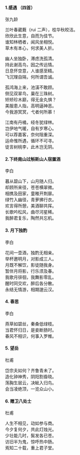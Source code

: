 #### 1.感遇 （四首）

张九龄

兰叶春葳蕤（rui 二声），桂华秋皎洁。<br>
欣欣此生意，自而为佳节。<br>
谁知林栖者，闻风坐相悦。<br>
草木有本心，何求美人折。<br>


幽人坐独卧，滞虑洗孤清。<br>
持此谢高鸟，因之传远情。<br>
日息怀空意，人谁感至精。<br>
飞沉理自隔，何所谓吾诚。<br>


孤鸿海上来，池潢不敢顾。<br>
侧见双翠鸟，巢在三珠树。<br>
矫矫珍木巅，得无金丸惧？<br>
美服患人指，高明逼神恶。<br>
今我游冥冥，弋者何所慕！<br>


江南有丹橘，经冬犹绿林。<br>
岂伊地气暖，自有岁寒心。<br>
可以荐嘉客，奈何阻重深。<br>
运命惟所遇，循环不可寻。<br>
徒言树桃李，此木岂无阴。<br>


#### 2.下终南山过斛斯山人宿置酒

李白

暮从碧山下，山月随人归。<br>
却顾所来径，苍苍横翠微。<br>
相携及田家，童稚开荆扉。<br>
绿竹入幽径，青萝拂行衣。<br>
欢言得所憩，美酒聊共挥。<br>
长歌吟松风，曲尽河星稀。<br>
我醉君复乐，陶然共忘机。<br>


#### 3. 月下独酌

李白

花间一壶酒，独酌无相亲。<br>
举杯邀明月，对影成三人。<br>
月既不解饮，影徒随我身。<br>
暂伴月将影，行乐须及春。<br>
我歌月徘徊，我舞影零乱。<br>
醒时同交欢，醉后各分散。<br>
永结无情游，相期邈云汉。<br>


#### 4. 春思

李白

燕草如碧丝，秦桑低绿枝。<br>
当君怀归日，是妾断肠时。<br>
春风不相识，何事入罗帷。<br>


#### 5. 望岳

杜甫

岱宗夫如何？齐鲁青未了。<br>
造化钟神秀，阴阳割昏晓。<br>
荡胸生层云，决眦入归鸟。<br>
会当凌绝顶，一览众山小。<br>


#### 6. 赠卫八处士

杜甫

人生不相见，动如参与商。<br>
今夕复何夕，共此灯烛光。<br>
少壮能几时，鬓发各已苍。<br>
访旧半为鬼，惊呼热中肠。<br>
焉知二十载，重上君子堂。<br>































